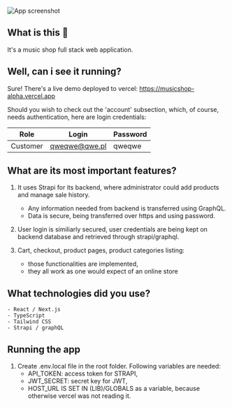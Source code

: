 ![App screenshot](https://i.ibb.co/1X2Cxwg/Screenshot-from-2024-04-13-13-14-27.png)

## What is this 🧐

It's a music shop full stack web application.

## Well, can i see it running?

Sure! There's a live demo deployed to vercel:
https://musicshop-alpha.vercel.app

Should you wish to check out the 'account' subsection, which, of course, needs authentication, here are login credentials:

| Role     | Login         | Password |
|----------|---------------|----------|
| Customer | qweqwe@qwe.pl | qweqwe   |

## What are its most important features?

1. It uses Strapi for its backend, where administrator could add products and manage sale history.
    - Any information needed from backend is transferred using GraphQL.
    - Data is secure, being transferred over https and using password.

2. User login is similiarly secured, user credentials are being kept on backend database and retrieved through strapi/graphql.

3. Cart, checkout, product pages, product categories listing:
    - those functionalities are implemented,
    - they all work as one would expect of an online store

## What technologies did you use?

    - React / Next.js
    - TypeScript
    - Tailwind CSS
    - Strapi / graphQL

## Running the app

1. Create .env.local file in the root folder. Following variables are needed:
    - API_TOKEN: access token for STRAPI,
    - JWT_SECRET: secret key for JWT,
    - HOST_URL IS SET IN (LIB)/GLOBALS as a variable, because otherwise vercel was not reading it.